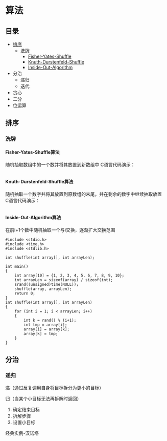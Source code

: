 # 算法

## 目录

- [排序](#排序)
    - [洗牌](#洗牌)
        - [Fisher-Yates-Shuffle](#fisher-yates-shuffle算法)
        - [Knuth-Durstenfeld-Shuffle](#knuth-durstenfeld-shuffle算法)
        - [Inside-Out-Algorithm](#inside-out-algorithm算法)
- 分治
    - 递归
    - 迭代
- 贪心
- 二分
- 位运算
## 排序
### 洗牌
#### Fisher-Yates-Shuffle算法
随机抽取数组中的一个数并将其放置到新数组中
C语言代码演示：
~~~
~~~
#### Knuth-Durstenfeld-Shuffle算法
随机抽取一个数字并将其放置到原数组的末尾，并在剩余的数字中继续抽取放置
C语言代码演示：
~~~
~~~
#### Inside-Out-Algorithm算法
在前i+1个数中随机抽取一个与i交换，逐渐扩大交换范围
~~~
#include <stdio.h>
#include <time.h>
#include <stdlib.h>

int shuffle(int array[], int arrayLen);

int main()
{
    int array[10] = {1, 2, 3, 4, 5, 6, 7, 8, 9, 10};
    int arrayLen = sizeof(array) / sizeof(int);
    srand((unsigned)time(NULL));
    shuffle(array, arrayLen);
    return 0;
}
int shuffle(int array[], int arrayLen)
{
    for (int i = 1; i < arrayLen; i++)
    {
        int k = rand() % (i+1);
        int tmp = array[i];
        array[i] = array[k];
        array[k] = tmp;
    }
}
~~~
## 分治

### 递归

递（通过反复调用自身将目标拆分为更小的目标）

归（当某个小目标无法再拆解时返回）

1. 确定结束目标
2. 拆解步骤
3. 设置小目标

经典实例-汉诺塔



